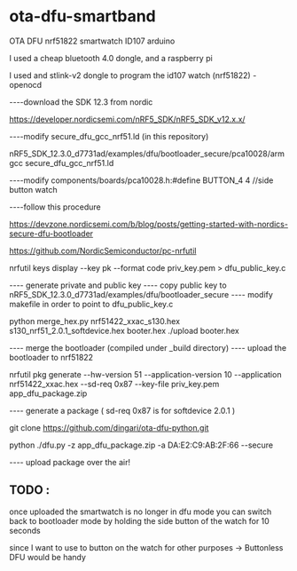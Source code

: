 # ota-dfu-smartband
OTA DFU nrf51822 smartwatch ID107 arduino


I used a cheap bluetooth 4.0 dongle, and a raspberry pi

I used and stlink-v2 dongle to program the id107 watch (nrf51822) - openocd 

----download the SDK 12.3 from nordic

https://developer.nordicsemi.com/nRF5_SDK/nRF5_SDK_v12.x.x/


----modify secure_dfu_gcc_nrf51.ld (in this repository)

nRF5_SDK_12.3.0_d7731ad/examples/dfu/bootloader_secure/pca10028/armgcc
secure_dfu_gcc_nrf51.ld

----modify components/boards/pca10028.h:#define BUTTON_4       4 //side button watch

----follow this procedure

https://devzone.nordicsemi.com/b/blog/posts/getting-started-with-nordics-secure-dfu-bootloader


https://github.com/NordicSemiconductor/pc-nrfutil

nrfutil keys display --key pk --format code priv_key.pem > dfu_public_key.c


---- generate private and public key
---- copy public key to nRF5_SDK_12.3.0_d7731ad/examples/dfu/bootloader_secure
---- modify makefile in order to point to dfu_public_key.c



python merge_hex.py nrf51422_xxac_s130.hex s130_nrf51_2.0.1_softdevice.hex  booter.hex
./upload booter.hex

---- merge the bootloader (compiled under _build directory) 
---- upload the bootloader to nrf51822



nrfutil pkg generate --hw-version 51 --application-version 10 --application nrf51422_xxac.hex --sd-req 0x87 --key-file priv_key.pem app_dfu_package.zip

---- generate a package ( sd-req 0x87 is for softdevice 2.0.1 )



git clone https://github.com/dingari/ota-dfu-python.git


python ./dfu.py -z app_dfu_package.zip -a DA:E2:C9:AB:2F:66 --secure

---- upload package over the air!

TODO :
------------------
once uploaded the smartwatch is no longer in dfu mode
you can switch back to bootloader mode by holding the side button of the watch for 10 seconds



since I want to use to button on the watch for other purposes 
-> Buttonless DFU would be handy


